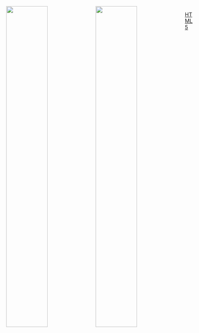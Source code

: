 
<img align="left"  width="47%" src= "https://github-readme-stats.vercel.app/api?username=abdullahiheart&show_icons=true&theme=radical"/>
<img  align="left" width="47%" src= "https://github-readme-stats.vercel.app/api/top-langs/?username=anuraghazra&layout=compact" />

[HTML5](https://img.shields.io/badge/html5-%23E34F26.svg?style=for-the-badge&logo=html5&logoColor=white)


